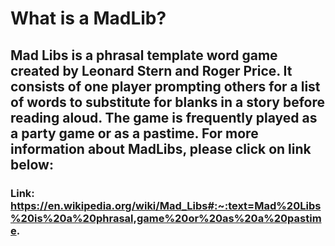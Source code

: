 # What is a MadLib? 
## Mad Libs is a phrasal template word game created by Leonard Stern and Roger Price. It consists of one player prompting others for a list of words to substitute for blanks in a story before reading aloud. The game is frequently played as a party game or as a pastime. For more information about MadLibs, please click on link below: 
### Link: https://en.wikipedia.org/wiki/Mad_Libs#:~:text=Mad%20Libs%20is%20a%20phrasal,game%20or%20as%20a%20pastime. 